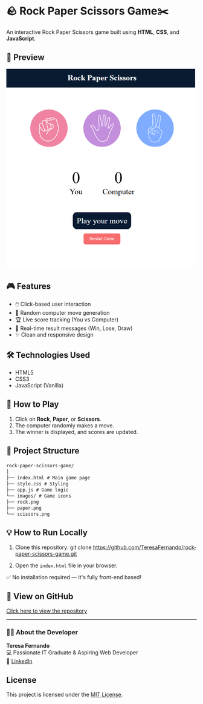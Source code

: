 # 🪨 Rock Paper Scissors Game✂️

An interactive Rock Paper Scissors game built using **HTML**, **CSS**, and **JavaScript**.

## 📸 Preview

<img src="./images/preview.png" alt="Game Preview" width="500"/>

## 🎮 Features

- 🖱️ Click-based user interaction
- 🤖 Random computer move generation
- 🏆 Live score tracking (You vs Computer)
- 📢 Real-time result messages (Win, Lose, Draw)
- ✨ Clean and responsive design

## 🛠️ Technologies Used

- HTML5
- CSS3
- JavaScript (Vanilla)

## 🚀 How to Play

1. Click on **Rock**, **Paper**, or **Scissors**.
2. The computer randomly makes a move.
3. The winner is displayed, and scores are updated.

## 📂 Project Structure
```text
rock-paper-scissors-game/
│
├── index.html # Main game page
├── style.css # Styling
├── app.js # Game logic
└── images/ # Game icons
├── rock.png
├── paper.png
└── scissors.png
```

## 💡 How to Run Locally

1. Clone this repository:
git clone https://github.com/TeresaFernando/rock-paper-scissors-game.git

2. Open the `index.html` file in your browser.

✅ No installation required — it's fully front-end based!

## 🔗 View on GitHub

[Click here to view the repository](https://github.com/TeresaFernando/rock-paper-scissors-game)

---

### 🙋‍♀️ About the Developer

**Teresa Fernando**  
💻 Passionate IT Graduate & Aspiring Web Developer  
🔗 [LinkedIn](https://www.linkedin.com/in/teresa-kennady-fernando/)

## License

This project is licensed under the [MIT License](LICENSE).




